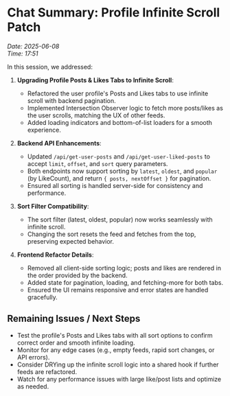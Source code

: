 # Chat Summary: Profile Infinite Scroll Patch
*Date: 2025-06-08*  
*Time: 17:51*

In this session, we addressed:

1. **Upgrading Profile Posts & Likes Tabs to Infinite Scroll**:
   - Refactored the user profile's Posts and Likes tabs to use infinite scroll with backend pagination.
   - Implemented Intersection Observer logic to fetch more posts/likes as the user scrolls, matching the UX of other feeds.
   - Added loading indicators and bottom-of-list loaders for a smooth experience.

2. **Backend API Enhancements**:
   - Updated `/api/get-user-posts` and `/api/get-user-liked-posts` to accept `limit`, `offset`, and `sort` query parameters.
   - Both endpoints now support sorting by `latest`, `oldest`, and `popular` (by LikeCount), and return `{ posts, nextOffset }` for pagination.
   - Ensured all sorting is handled server-side for consistency and performance.

3. **Sort Filter Compatibility**:
   - The sort filter (latest, oldest, popular) now works seamlessly with infinite scroll.
   - Changing the sort resets the feed and fetches from the top, preserving expected behavior.

4. **Frontend Refactor Details**:
   - Removed all client-side sorting logic; posts and likes are rendered in the order provided by the backend.
   - Added state for pagination, loading, and fetching-more for both tabs.
   - Ensured the UI remains responsive and error states are handled gracefully.

## Remaining Issues / Next Steps

- Test the profile's Posts and Likes tabs with all sort options to confirm correct order and smooth infinite loading.
- Monitor for any edge cases (e.g., empty feeds, rapid sort changes, or API errors).
- Consider DRYing up the infinite scroll logic into a shared hook if further feeds are refactored.
- Watch for any performance issues with large like/post lists and optimize as needed. 